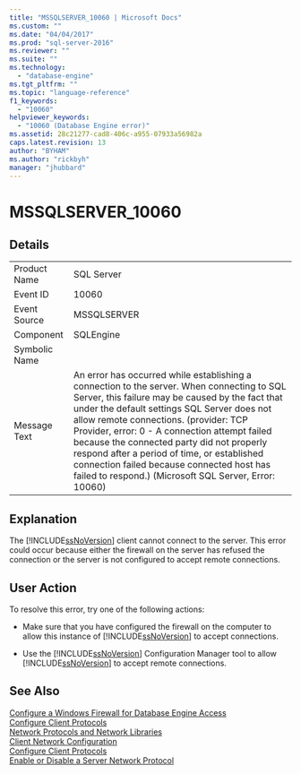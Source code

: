 ```yaml
---
title: "MSSQLSERVER_10060 | Microsoft Docs"
ms.custom: ""
ms.date: "04/04/2017"
ms.prod: "sql-server-2016"
ms.reviewer: ""
ms.suite: ""
ms.technology: 
  - "database-engine"
ms.tgt_pltfrm: ""
ms.topic: "language-reference"
f1_keywords: 
  - "10060"
helpviewer_keywords: 
  - "10060 (Database Engine error)"
ms.assetid: 28c21277-cad8-406c-a955-07933a56982a
caps.latest.revision: 13
author: "BYHAM"
ms.author: "rickbyh"
manager: "jhubbard"
---
```

# MSSQLSERVER_10060
  
## Details  
  
|||  
|-|-|  
|Product Name|SQL Server|  
|Event ID|10060|  
|Event Source|MSSQLSERVER|  
|Component|SQLEngine|  
|Symbolic Name||  
|Message Text|An error has occurred while establishing a connection to the server.  When connecting to SQL Server, this failure may be caused by the fact that under the default settings SQL Server does not allow remote connections. (provider: TCP Provider, error: 0 - A connection attempt failed because the connected party did not properly respond after a period of time, or established connection failed because connected host has failed to respond.) (Microsoft SQL Server, Error: 10060)|  
  
## Explanation  
The [!INCLUDE[ssNoVersion](../../includes/ssnoversion-md.md)] client cannot connect to the server. This error could occur because either the firewall on the server has refused the connection or the server is not configured to accept remote connections.  
  
## User Action  
To resolve this error, try one of the following actions:  
  
-   Make sure that you have configured the firewall on the computer to allow this instance of [!INCLUDE[ssNoVersion](../../includes/ssnoversion-md.md)] to accept connections.  
  
-   Use the [!INCLUDE[ssNoVersion](../../includes/ssnoversion-md.md)] Configuration Manager tool to allow [!INCLUDE[ssNoVersion](../../includes/ssnoversion-md.md)] to accept remote connections.  
  
## See Also  
[Configure a Windows Firewall for Database Engine Access](../Topic/Configure%20a%20Windows%20Firewall%20for%20Database%20Engine%20Access.md)  
[Configure Client Protocols](../Topic/Configure%20Client%20Protocols.md)  
[Network Protocols and Network Libraries](../Topic/Network%20Protocols%20and%20Network%20Libraries.md)  
[Client Network Configuration](../Topic/Client%20Network%20Configuration.md)  
[Configure Client Protocols](../Topic/Configure%20Client%20Protocols.md)  
[Enable or Disable a Server Network Protocol](../Topic/Enable%20or%20Disable%20a%20Server%20Network%20Protocol.md)  
  
